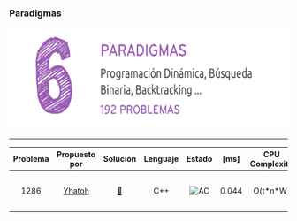 ### Paradigmas
<p align="center">
  <img width="690" height="184" src="/misc/uri_paradigmas.png">
</p>

---

| Problema     | Propuesto por | Solución     | Lenguaje | Estado | [ms] | CPU Complexity| Memory Complexity | Commentario|
|  :----:        |    :----:   |           :----:  |           :----:  |            :----:  |            :----:  |            :----:  |            :----:  |             :----:  | 
| 1286   | [Yhatoh](https://github.com/Yhatoh) | [🔗](/soluciones/URI/problemas/edd_y_bibliotecas/1286/1286_Yhatoh.cpp)    | C++ |![AC](https://placehold.it/40/32CD32/FFFFFF?text=AC)| 0.044 | O(t\*n\*W) | O(n^2) | problema de la mochila 0-1 disfrazado con pizzas |

